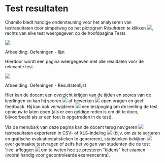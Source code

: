 # Test resultaten

Chamilo biedt handige ondersteuning voor het analyseren van testresultaten door simpelweg op het pictogram _Resultaten_ te klikken ![](../../.gitbook/assets/graphics156%20%281%29.png), rechts van elke test weergegeven op de hoofdpagina Tests.

![](../../.gitbook/assets/graphics161%20%281%29.png)

Afbeelding: Oefeningen - lijst

Hierdoor wordt een pagina weergegeven met alle resultaten voor de relevante test.

![](../../.gitbook/assets/graphics162%20%281%29.png)

Afbeelding: Oefeningen - Resultatenlijst

Hier kan de docent een overzicht krijgen van de tijden en scores van de leerlingen en kan hij scoren ![](../../.gitbook/assets/graphics160%20%281%29.png) of bewerken ![](../../.gitbook/assets/graphics163%20%281%29.png) open vragen en geef feedback. Hij kan ook verwijderen ![](../../.gitbook/assets/graphics164%20%281%29.png) een testpoging om de leerling de test opnieuw te laten doen \(als er een geldige reden is om dit te doen, bijvoorbeeld als er een fout is opgetreden in de test\).

Via de menubalk van deze pagina kan de docent terug navigeren ![](../../.gitbook/assets/graphics165%20%281%29.png) testresultaten exporteren in CSV- of XLS-indeling ![](../../.gitbook/assets/graphics166%20%281%29.png) \(bijv. om ze te sorteren en grafische evaluatiestatistieken te genereren\), statistieken bekijken ![](../../.gitbook/assets/graphics169%20%281%29.png) over gemaakte testvragen of zelfs het volgen van studenten die de test 'live' afleggen ![](../../.gitbook/assets/graphics168%20%281%29.png) om te weten hoe ze presteren "tijdens" het examen \(vooral handig voor gecontroleerde examencentra\).
